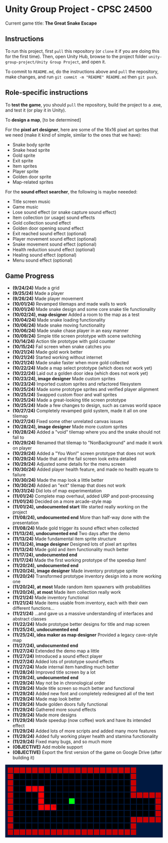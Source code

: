 # Unity Group Project - CPSC 24500

Current game title: **The Great Snake Escape**

## Instructions 
To run this project, first `pull` this repository (or `clone` it if you are doing this for the first time). Then, open Unity Hub, browse to the project folder `unity-group-project/Unity Group Project`, and open it.

To commit to `README.md`, do the instructions above and `pull` the repository, make changes, and run `git commit -m "README" README.md` then `git push`.

## Role-specific instructions 
To **test the game**, you should `pull` the repository, build the project to a .exe, and test it (or play it in Unity).

To **design a map**, [to be determined]

For the **pixel art designer**, here are some of the 16x16 pixel art sprites that we need (make it kind of simple, similar to the ones that we have):
- Snake body sprite 
- Snake head sprite 
- Gold sprite 
- Exit sprite 
- Item sprites 
- Player sprite 
- Golden door sprite 
- Map-related sprites 

For the **sound effect searcher**, the following is maybe neeeded:
- Title screen music 
- Game music 
- Lose sound effect (or snake capture sound effect)
- Item collection (or usage) sound effects 
- Gold collection sound effect 
- Golden door opening sound effect 
- Exit reached sound effect (optional)
- Player movement sound effect (optional)
- Snake movement sound effect (optional)
- Health reduction sound effect (optional)
- Healing sound effect (optional)
- Menu sound effect (optional)

## Game Progress 
- **(9/24/24)** Made a grid 
- **(9/25/24)** Made a player 
- **(9/26/24)** Made player movement 
- **(10/01/24)** Revamped tilemaps and made walls to work 
- **(10/01/24)** Made snake design and some core snake tile functionality 
- **(10/02/24), map designer** Added a room to the map as a test 
- **(10/04/24)** Made snake loading functionality 
- **(10/06/24)** Made snake moving functionality 
- **(10/06/24)** Made snake chase player in an easy manner 
- **(10/09/24)** Simple title screen prototype with scene switching 
- **(10/14/24)** Action tile prototype with gold counter 
- **(10/15/24)** Fail screen when snake catches you 
- **(10/21/24)** Made gold work better 
- **(10/21/24)** Started working without internet 
- **(10/21/24)** Made snake faster when more gold collected 
- **(10/22/24)** Made a map select prototype (which does not work yet)
- **(10/22/24)** Laid out a golden door idea (which does not work yet)
- **(10/23/24), image designer** Made custom sprites 
- **(10/23/24)** Imported custom sprites and refactored filesystem 
- **(10/25/24)** Made some prototype sprites and verified player alignment 
- **(10/25/24)** Swapped custom floor and wall sprites 
- **(10/25/24)** Made a great-looking title screen prototype 
- **(10/25/24)** Made a few changes to design, such as canvas world space 
- **(10/27/24)** Completely revamped gold system, made it all on one tilemap 
- **(10/27/24)** Fixed some other unrelated canvas issues 
- **(10/28/24), image designer** Made more custom sprites 
- **(10/28/24)** Added a "void" tilemap where you and the snake should not fall to 
- **(10/29/24)** Renamed that tilemap to "NonBackground" and made it work on player 
- **(10/29/24)** Added a "You Won!" screen prototype that does not work 
- **(10/29/24)** Made that and the fail screen look extra detailed 
- **(10/29/24)** Adjusted some details for the menu screen 
- **(10/30/24)** Added player health feature, and made no health equate to failure 
- **(10/30/24)** Made the map look a little better 
- **(10/30/24)** Added an "exit" tilemap that does not work 
- **(10/31/24)** Did lots of map experimentation 
- **(11/01/24)** Complete map overhaul, added URP and post-processing 
- **(11/01/24)** Decided on a more arcade-style map 
- **(11/01/24), undocumented start** We started really working on the project 
- **(11/08/24), undocumented end** More than half-way done with the presentation 
- **(11/08/24)** Made gold trigger its sound effect when collected 
- **(11/13/24), undocumented end** Two days after the demo 
- **(11/13/24)** Made fundamental item sprite structure 
- **(11/13/24), image designer** Designed lots of pixel art sprites 
- **(11/13/24)** Made gold and item functionality much better 
- **(11/17/24), undocumented end**
- **(11/17/24)** Made the first working prototype of the speedup item!
- **(11/20/24), undocumented end**
- **(11/20/24), image designer** Made inventory prototype sprite 
- **(11/20/24)** Transformed prototype inventory design into a more working one 
- **(11/20/24), at most** Made random item spawners with probabilities 
- **(11/20/24), at most** Made item collection really work 
- **(11/21/24)** Made inventory functional 
- **(11/21/24)** Made items usable from inventory, each with their own different functions...
- **(11/21/24)** ...and gave us a massive understanding of interfaces and abstract classes 
- **(11/22/24)** Made prototype better designs for title and map screen 
- **(11/25/24), undocumented end**
- **(11/25/24), idea maker as map designer** Provided a legacy cave-style map 
- **(11/27/24), undocumented end**
- **(11/27/24)** Extended the demo map a little 
- **(11/27/24)** Introduced a sound effect player 
- **(11/27/24)** Added lots of prototype sound effects 
- **(11/27/24)** Made internal item handling much better 
- **(11/28/24)** Improved title screen by a lot 
- **(11/29/24), undocumented end**
- **(11/29/24)** May not be in chronological order 
- **(11/29/24)** Made title screen so much better and functional 
- **(11/29/24)** Added new font and completely redesigned all of the text 
- **(11/29/24)** Made map look better 
- **(11/29/24)** Made golden doors fully functional 
- **(11/29/24)** Gathered more sound effects 
- **(11/29/24)** Made more designs 
- **(11/29/24)** Made speedup (now coffee) work and have its intended effect 
- **(11/29/24)** Added lots of more scripts and added many more features 
- **(11/29/24)** Added fully working player health and stamina functionality 
- **(11/29/24)** Fixed many bugs, and so much more 
- **(OBJECTIVE)** Add mobile support 
- **(OBJECTIVE)** Export the first version of the game on Google Drive (after building it)

![alt text](./image.png)
